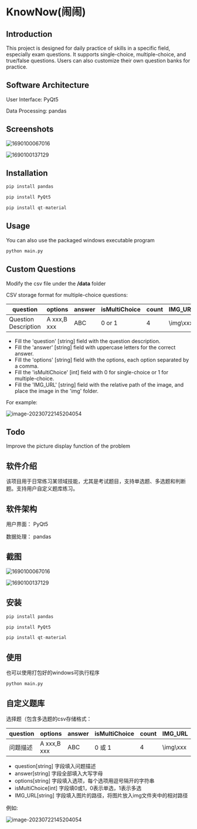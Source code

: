 # KnowNow(闹闹)



## Introduction

This project is designed for daily practice of skills in a specific field, especially exam questions. It supports single-choice, multiple-choice, and true/false questions. Users can also customize their own question banks for practice.

## Software Architecture

User Interface: PyQt5

Data Processing: pandas

## Screenshots

![1690100067016](doc/1690100067016.jpg)

![1690100137129](doc/1690100137129.jpg)

## Installation

```python
pip install pandas

pip install PyQt5

pip install qt-material
```

## Usage

You can also use the packaged windows executable program

```python
python main.py
```



## Custom Questions

Modify the csv file under the **/data** folder

CSV storage format for multiple-choice questions:

| question             | options     | answer | isMultiChoice | count | IMG_URL  |
| -------------------- | ----------- | ------ | ------------- | ----- | -------- |
| Question Description | A xxx,B xxx | ABC    | 0 or 1        | 4     | \img\xxx |

- Fill the 'question' [string] field with the question description.
- Fill the 'answer' [string] field with uppercase letters for the correct answer.
- Fill the 'options' [string] field with the options, each option separated by a comma.
- Fill the 'isMultiChoice' [int] field with 0 for single-choice or 1 for multiple-choice.
- Fill the 'IMG_URL' [string] field with the relative path of the image, and place the image in the 'img' folder.

For example:

![image-20230722145204054](doc/image-20230722145204054.png)



## Todo

Improve the picture display function of the problem

## 软件介绍

该项目用于日常练习某领域技能，尤其是考试题目，支持单选题、多选题和判断题。支持用户自定义题库练习。

## 软件架构

用户界面： PyQt5

数据处理： pandas 

## 截图

![1690100067016](doc/1690100067016.jpg)

![1690100137129](doc/1690100137129.jpg)



## 安装

```python
pip install pandas

pip install PyQt5

pip install qt-material
```

## 使用

也可以使用打包好的windows可执行程序

```python
python main.py
```



## 自定义题库

选择题（包含多选题的csv存储格式：

| question | options     | answer | isMultiChoice | count | IMG_URL  |
| -------- | ----------- | ------ | ------------- | ----- | -------- |
| 问题描述 | A xxx,B xxx | ABC    | 0 或 1        | 4     | \img\xxx |

* question[string] 字段填入问题描述
* answer[string] 字段全部填入大写字母
* options[string] 字段填入选项，每个选项用逗号隔开的字符串
* isMultiChoice[int] 字段填0或1，0表示单选，1表示多选
* IMG_URL[string] 字段填入图片的路径，将图片放入img文件夹中的相对路径

例如:

![image-20230722145204054](doc/image-20230722145204054.png)

